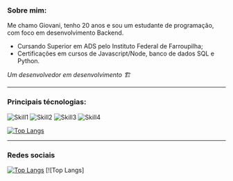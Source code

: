 
<h3> Sobre mim: </h3>

Me chamo Giovani, tenho 20 anos e sou um estudante de programação, com foco em desenvolvimento Backend.


- Cursando Superior em ADS pelo Instituto Federal de Farroupilha;
- Certificações em cursos de Javascript/Node, banco de dados SQL e Python.

<i> Um desenvolvedor em desenvolvimento 🏗️  </i>

<hr>


<h3> Principais técnologias: </h3>



![Skill1](https://img.shields.io/badge/JavaScript-F7DF1E?style=for-the-badge&logo=javascript&logoColor=black) ![Skill2](https://img.shields.io/badge/Node.js-43853D?style=for-the-badge&logo=node.js&logoColor=white) ![Skill3](https://img.shields.io/badge/Python-14354C?style=for-the-badge&logo=python&logoColor=white) ![Skill4](	https://img.shields.io/badge/MySQL-00000F?style=for-the-badge&logo=mysql&logoColor=white)




[![Top Langs](https://github-readme-stats.vercel.app/api/top-langs/?username=GFerriDev&layout=compact&theme=dracula)](https://github.com/anuraghazra/github-readme-stats)


<hr>

<h3> Redes sociais </h3>

[![Top Langs](https://img.shields.io/badge/Instagram-E4405F?style=for-the-badge&logo=instagram&logoColor=white)](https://instagram.com/gferri_16/) [![Top Langs]
